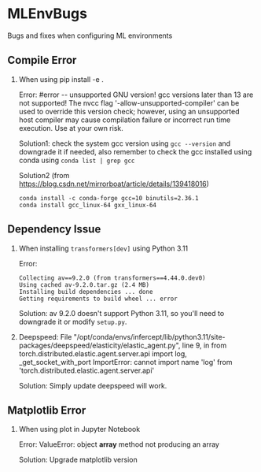 # MLEnvBugs
Bugs and fixes when configuring ML environments

## Compile Error
1. When using pip install -e .
   
   Error: #error -- unsupported GNU version! gcc versions later than 13 are not supported! The nvcc flag '-allow-unsupported-compiler' can be used to override this version check; however, using an unsupported host compiler may cause compilation failure or incorrect run time execution. Use at your own risk.

   Solution1: check the system gcc version using `gcc --version` and downgrade it if needed, also remember to check the gcc installed using conda using `conda list | grep gcc`

   Solution2 (from https://blog.csdn.net/mirrorboat/article/details/139418016)
   ```
   conda install -c conda-forge gcc=10 binutils=2.36.1
   conda install gcc_linux-64 gxx_linux-64
   ```

## Dependency Issue
1. When installing `transformers[dev]` using Python 3.11

   Error:
   ```
   Collecting av==9.2.0 (from transformers==4.44.0.dev0)
   Using cached av-9.2.0.tar.gz (2.4 MB)
   Installing build dependencies ... done
   Getting requirements to build wheel ... error
   ```

   Solution: av 9.2.0 doesn't support Python 3.11, so you'll need to downgrade it or modify `setup.py`.

2. Deepspeed: File "/opt/conda/envs/infercept/lib/python3.11/site-packages/deepspeed/elasticity/elastic_agent.py", line 9, in <module>
    from torch.distributed.elastic.agent.server.api import log, _get_socket_with_port
ImportError: cannot import name 'log' from 'torch.distributed.elastic.agent.server.api'

   Solution: Simply update deepspeed will work.

## Matplotlib Error
1. When using plot in Jupyter Notebook

   Error: ValueError: object __array__ method not producing an array

   Solution: Upgrade matplotlib version
